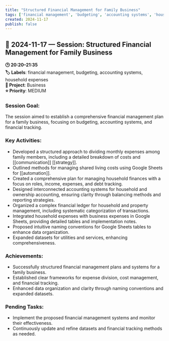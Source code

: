 ```yaml
---
title: "Structured Financial Management for Family Business"
tags: ['financial management', 'budgeting', 'accounting systems', 'household expenses']
created: 2024-11-17
publish: false
---
```


## 📅 2024-11-17 — Session: Structured Financial Management for Family Business

**🕒 20:20–21:35**  
**🏷️ Labels**: financial management, budgeting, accounting systems, household expenses  
**📂 Project**: Business  
**⭐ Priority**: MEDIUM  


### Session Goal:
The session aimed to establish a comprehensive financial management plan for a family business, focusing on budgeting, accounting systems, and financial tracking.

### Key Activities:
- Developed a structured approach to dividing monthly expenses among family members, including a detailed breakdown of costs and [[communication]] [[strategy]].
- Outlined methods for managing shared living costs using Google Sheets for [[automation]].
- Created a comprehensive plan for managing household finances with a focus on roles, income, expenses, and debt tracking.
- Designed interconnected accounting systems for household and ownership accounting, ensuring clarity through balancing methods and reporting strategies.
- Organized a complex financial ledger for household and property management, including systematic categorization of transactions.
- Integrated household expenses with business expenses in Google Sheets, providing detailed tables and implementation notes.
- Proposed intuitive naming conventions for Google Sheets tables to enhance data organization.
- Expanded datasets for utilities and services, enhancing comprehensiveness.

### Achievements:
- Successfully structured financial management plans and systems for a family business.
- Established clear frameworks for expense division, cost management, and financial tracking.
- Enhanced data organization and clarity through naming conventions and expanded datasets.

### Pending Tasks:
- Implement the proposed financial management systems and monitor their effectiveness.
- Continuously update and refine datasets and financial tracking methods as needed.
